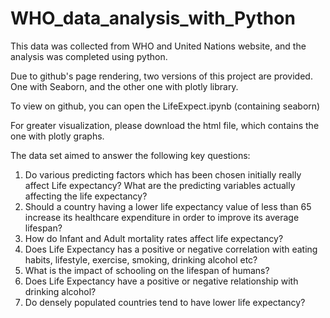 # WHO_data_analysis_with_Python
This data was collected from WHO and United Nations website, and the analysis was completed using python.

Due to github's page rendering, two versions of this project are provided. One with Seaborn, and the other one with plotly library.

To view on github, you can open the LifeExpect.ipynb (containing seaborn)

For greater visualization, please download the html file, which contains the one with plotly graphs.

The data set aimed to answer the following key questions:
   <ol>
   <li> Do various predicting factors which has been chosen initially really affect Life expectancy? What are the predicting variables actually affecting the life expectancy?</li>
    <li>Should a country having a lower life expectancy value of less than 65 increase its healthcare expenditure in order to improve its average lifespan?</li>
    <li>How do Infant and Adult mortality rates affect life expectancy?</li>
<li>Does Life Expectancy has a positive or negative correlation with eating habits, lifestyle, exercise, smoking, drinking alcohol etc?</li>
<li>What is the impact of schooling on the lifespan of humans?</li>
<li>Does Life Expectancy have a positive or negative relationship with drinking alcohol?</li>
<li>Do densely populated countries tend to have lower life expectancy?</li>


